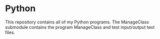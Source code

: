 # Python

This repository contains all of my Python programs. The ManageClass submodule contains the program ManageClass and test input/output text files.
